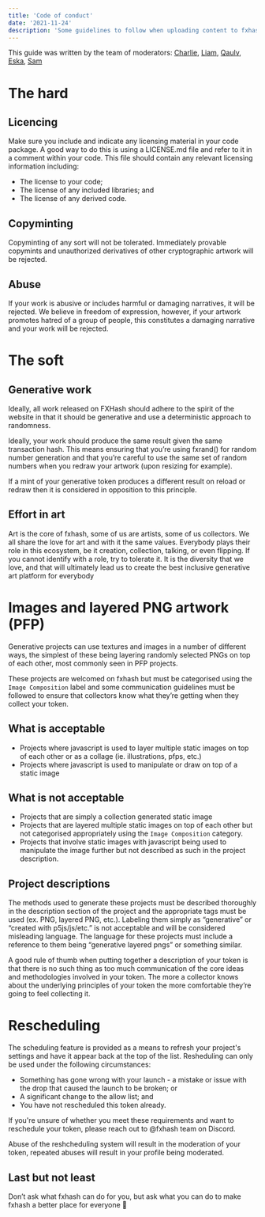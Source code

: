 ```yaml
---
title: 'Code of conduct'
date: '2021-11-24'
description: 'Some guidelines to follow when uploading content to fxhash'
---
```



This guide was written by the team of moderators: [Charlie](https://twitter.com/charliesque), [Liam](https://twitter.com/neuromantic6), [Qaulv](https://twitter.com/qaulv), [Eska](https://twitter.com/eskalexia), [Sam](https://twitter.com/sam___tsao)

# The hard

## Licencing

Make sure you include and indicate any licensing material in your code package. A good way to do this is using a LICENSE.md file and refer to it in a comment within your code. This file should contain any relevant licensing information including:

* The license to your code;
* The license of any included libraries; and
* The license of any derived code.

## Copyminting

Copyminting of any sort will not be tolerated. Immediately provable copymints and unauthorized derivatives of other cryptographic artwork will be rejected.

## Abuse

If your work is abusive or includes harmful or damaging narratives, it will be rejected. We believe in freedom of expression, however, if your artwork promotes hatred of a group of people, this constitutes a damaging narrative and your work will be rejected.

# The soft

## Generative work

Ideally, all work released on FXHash should adhere to the spirit of the website in that it should be generative and use a deterministic approach to randomness.

Ideally, your work should produce the same result given the same transaction hash. This means ensuring that you’re using fxrand() for random number generation and that you’re careful to use the same set of random numbers when you redraw your artwork (upon resizing for example).

If a mint of your generative token produces a different result on reload or redraw then it is considered in opposition to this principle.

## Effort in art

Art is the core of fxhash, some of us are artists, some of us collectors. We all share the love for art and with it the same values. Everybody plays their role in this ecosystem, be it creation, collection, talking, or even flipping. If you cannot identify with a role, try to tolerate it. It is the diversity that we love, and that will ultimately lead us to create the best inclusive generative art platform for everybody


# Images and layered PNG artwork (PFP)

Generative projects can use textures and images in a number of different ways, the simplest of these being layering randomly selected PNGs on top of each other, most commonly seen in PFP projects.

These projects are welcomed on fxhash but must be categorised using the `Image Composition` label and some communication guidelines must be followed to ensure that collectors know what they’re getting when they collect your token.

## What is acceptable

- Projects where javascript is used to layer multiple static images on top of each other or as a collage (ie. illustrations, pfps, etc.)
- Projects where javascript is used to manipulate or draw on top of a static image

## What is not acceptable

- Projects that are simply a collection generated static image
- Projects that are layered multiple static images on top of each other but not categorised appropriately using the `Image Composition` category.
- Projects that involve static images with javascript being used to manipulate the image further but not described as such in the project description.

## Project descriptions

The methods used to generate these projects must be described thoroughly in the description section of the project and the appropriate tags must be used (ex. PNG, layered PNG, etc.). Labeling them simply as “generative” or “created with p5js/js/etc.” is not acceptable and will be considered misleading language. The language for these projects must include a reference to them being “generative layered pngs” or something similar. 

A good rule of thumb when putting together a description of your token is that there is no such thing as too much communication of the core ideas and methodologies involved in your token. The more a collector knows about the underlying principles of your token the more comfortable they’re going to feel collecting it.

# Rescheduling

The scheduling feature is provided as a means to refresh your project's settings and have it appear back at the top of the list. Resheduling can only be used under the following circumstances:
- Something has gone wrong with your launch - a mistake or issue with the drop that caused the launch to be broken; or
- A significant change to the allow list; and
- You have not rescheduled this token already.

If you're unsure of whether you meet these requirements and want to reschedule your token, please reach out to @fxhash team on Discord.

Abuse of the reshcheduling system will result in the moderation of your token, repeated abuses will result in your profile being moderated.

## Last but not least

Don’t ask what fxhash can do for you, but ask what you can do to make fxhash a better place for everyone 💚